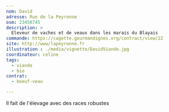 ```yaml
---
nom: David
adresse: Rue de la Peyronne
osm: 23456745
description: >
  Eleveur de vaches et de veaux dans les marais du Blayais
commande: https://cagette.gourmandignes.org/contract/view/22
site: http://www/lapeyronne.fr
illustration : ./media/vignette/DavidViande.jpg
coordinateur: celine
tags:
  - viande
  - bio
contrat: 
  - boeuf-veau

---
```


Il fait de l'élevage avec des races robustes